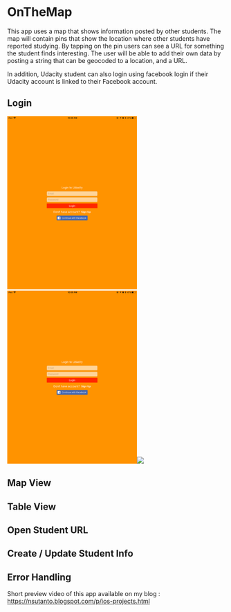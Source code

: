 # OnTheMap

This app uses a map that shows information posted by other students. The map will contain pins that show the location where other students have reported studying. By tapping on the pin users can see a URL for something the student finds interesting. The user will be able to add their own data by posting a string that can be geocoded to a location, and a URL.

In addition, Udacity student can also login using facebook login if their Udacity account is linked to their Facebook account.

## Login
<img src="https://github.com/nsutanto/ios-OnTheMap/blob/master/Presentation/IMG_0156.PNG" width="300">     <img src="https://github.com/nsutanto/ios-OnTheMap/blob/master/Presentation/IMG_0156.PNG" width="300"><img src="https://media.giphy.com/media/l378gA9ZcrPUJnbTG/giphy.gif" width="600">

## Map View

## Table View

## Open Student URL

## Create / Update Student Info

## Error Handling

Short preview video of this app available on my blog : https://nsutanto.blogspot.com/p/ios-projects.html

